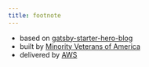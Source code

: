 ```yaml
---
title: footnote
---
```


* based on [gatsby-starter-hero-blog](https://github.com/greglobinski/gatsby-starter-hero-blog)
* built by [Minority Veterans of America](http://www.minorityvets.com)
* delivered by [AWS](https://www.aws.com/)
